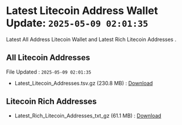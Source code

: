 # Latest Litecoin Address Wallet Update: `2025-05-09 02:01:35`

Latest All Address Litecoin Wallet and Latest Rich Litecoin Addresses .

## All Litecoin Addresses

File Updated : `2025-05-09 02:01:35`

- Latest_Litecoin_Addresses.tsv.gz (230.8 MB) : [Download](https://github.com/Pymmdrza/Rich-Address-Wallet/releases/tag/Litecoin)

## Litecoin Rich Addresses

- Latest_Rich_Litecoin_Addresses_txt_gz (61.1 MB) : [Download](https://github.com/Pymmdrza/Rich-Address-Wallet/releases/tag/Litecoin)
